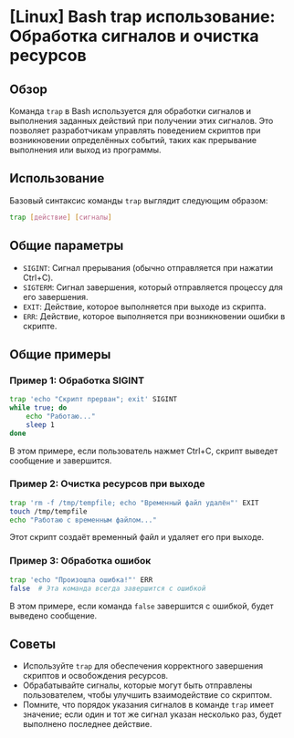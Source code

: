 # [Linux] Bash trap использование: Обработка сигналов и очистка ресурсов

## Обзор
Команда `trap` в Bash используется для обработки сигналов и выполнения заданных действий при получении этих сигналов. Это позволяет разработчикам управлять поведением скриптов при возникновении определённых событий, таких как прерывание выполнения или выход из программы.

## Использование
Базовый синтаксис команды `trap` выглядит следующим образом:

```bash
trap [действие] [сигналы]
```

## Общие параметры
- `SIGINT`: Сигнал прерывания (обычно отправляется при нажатии Ctrl+C).
- `SIGTERM`: Сигнал завершения, который отправляется процессу для его завершения.
- `EXIT`: Действие, которое выполняется при выходе из скрипта.
- `ERR`: Действие, которое выполняется при возникновении ошибки в скрипте.

## Общие примеры

### Пример 1: Обработка SIGINT
```bash
trap 'echo "Скрипт прерван"; exit' SIGINT
while true; do
    echo "Работаю..."
    sleep 1
done
```
В этом примере, если пользователь нажмет Ctrl+C, скрипт выведет сообщение и завершится.

### Пример 2: Очистка ресурсов при выходе
```bash
trap 'rm -f /tmp/tempfile; echo "Временный файл удалён"' EXIT
touch /tmp/tempfile
echo "Работаю с временным файлом..."
```
Этот скрипт создаёт временный файл и удаляет его при выходе.

### Пример 3: Обработка ошибок
```bash
trap 'echo "Произошла ошибка!"' ERR
false  # Эта команда всегда завершится с ошибкой
```
В этом примере, если команда `false` завершится с ошибкой, будет выведено сообщение.

## Советы
- Используйте `trap` для обеспечения корректного завершения скриптов и освобождения ресурсов.
- Обрабатывайте сигналы, которые могут быть отправлены пользователем, чтобы улучшить взаимодействие со скриптом.
- Помните, что порядок указания сигналов в команде `trap` имеет значение; если один и тот же сигнал указан несколько раз, будет выполнено последнее действие.